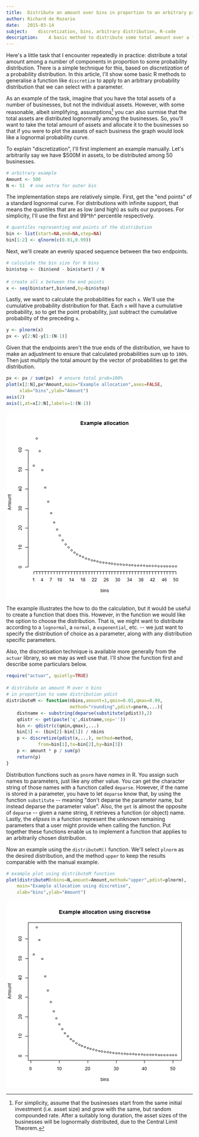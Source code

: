 ```yaml
---
title:	Distribute an amount over bins in proportion to an arbitrary probability distribution
author:	Richard de Rozario
date:	2015-03-14
subject:	discretization, bins, arbitrary distribution, R-code
description:	A basic method to distribute some total amount over a fixed number of bins or slots, in proportion to a probability distribution.  For example, assume that you have the total assets for a number of companies, but not the individual assets.  However, let's say that you can also assume that the assets are lognormally distributed among the companies.  The simple discretisation approach shown in this article will distribute the total assets across the companies in proportion to a lognormal probability distribution.
---
```


Here's a little task that I encounter repeatedly in practice:  distribute a total amount among a number of components in proportion to some probability distribution.  There is a simple technique for this, based on *discretization* of a probability distribution.  In this article, I'll show some basic R methods to generalise a function like `discretize` to apply to an arbitrary probability distribution that we can select with a parameter.

As an example of the task, imagine that you have the total assets of a number of businesses, but not the individual assets.  However, with some reasonable, albeit simplifying, assumptions[^1] you can also surmise that the total assets are distributed lognormally among the businesses.  So, you'll want to take the total amount of assets and allocate it to the businesses so that if you were to plot the assets of each business the graph would look like a lognormal probability curve.

To explain "discretization", I'll first implement an example manually. Let's arbitrarily say we have $500M in assets, to be distributed among 50 businesses.


```r
# arbitrary example
Amount <- 500
N <- 51  # one extra for outer bin
```

The implementation steps are relatively simple.  First, get the "end points" of a standard lognormal curve. For distributions with infinite support, that means the quantiles that are as low (and high) as suits our purposes.  For simplicity, I'll use the first and 99^th^ percentile respectively.


```r
# quantiles representing end points of the distribution
bin <- list(start=NA,end=NA,step=NA)
bin[1:2] <- qlnorm(c(0.01,0.99))
```

Next, we'll create an evenly spaced sequence between the two endpoints.


```r
# calculate the bin size for N bins
bin$step <- (bin$end - bin$start) / N

# create all x between the end points
x <- seq(bin$start,bin$end,by=bin$step)
```

Lastly, we want to calculate the probabilities for each `x`. We'll use the cumulative probability distribution for that. Each `x` will have a cumulative probability, so to get the point probability, just subtract the cumulative probability of the preceding `x`.


```r
y <- plnorm(x)
px <- y[2:N]-y[1:(N-1)]
```

Given that the endpoints aren't the true ends of the distribution, we have to make an adjustment to ensure that calculated probabilities sum up to `100%`.  Then just multiply the total amount by the vector of probabilities to get the distribution.


```r
px <- px / sum(px)  # ensure total prob=100%
plot(x[2:N],px*Amount,main="Example allocation",axes=FALSE,
	 xlab="bins",ylab="Amount")
axis(2)
axis(1,at=x[2:N],labels=1:(N-1))
```

![](figure/AllocateExample-1.png) 

The example illustrates the how to do the calculation, but it would be useful to create a function that does this.  However, in the function we would like the option to choose the distribution. That is, we might want to distribute according to a `lognormal`, a `normal`, a `exponential`, etc.  -- we just want to specify the distribution of choice as a parameter, along with any distribution specific parameters.

Also, the discretisation technique is available more generally from the `actuar` library, so we may as well use that.  I'll show the function first and describe some particulars below.


```r
require("actuar", quietly=TRUE)

# distribute an amount M over n bins
# in proportion to some distribution pdist
distributeM <- function(nbins,amount=1,qmin=0.01,qmax=0.99,
						method="rounding",pdist=pnorm,...){
	distname <- substring(deparse(substitute(pdist)),2)
	qdistr <- get(paste('q',distname,sep=''))
	bin <- qdistr(c(qmin,qmax),...)
	bin[3] <- (bin[2]-bin[1]) / nbins
	p <- discretize(pdist(x,...), method=method,
			from=bin[1],to=bin[2],by=bin[3])
	p <- amount * p / sum(p)
	return(p)
}
```

Distribution functions such as `pnorm` have *names* in R. You assign such names to parameters, just like any other value. You can get the character string of those names with a function called `deparse`. However, if the name is stored in a parameter, you have to let `deparse` know that, by using the function `substitute` -- meaning "don't deparse the parameter name, but instead deparse the parameter value". Also, the `get` is almost the opposite of `deparse` -- given a name string, it retrieves a function (or object) name.  Lastly, the *elipses* in a function represent the unknown remaining parameters that a user might provide when calling the function. Put together these functions enable us to implement a function that applies to an arbitrarily chosen distribution.

Now an example using the `distributeM()` function. We'll select `plnorm` as the desired distribution, and the method `upper` to keep the results comparable with the manual example.

```r
# example plot using distributeM function
plot(distributeM(nbins=N,amount=Amount,method="upper",pdist=plnorm),
	main="Example allocation using discretise", 
	xlab="bins",ylab="Amount")
```

![](figure/examples-1.png) 


[^1]: For simplicity, assume that the businesses start from the same initial investment (i.e. asset size) and grow with the same, but random compounded rate. After a suitably long duration, the asset sizes of the businesses will be lognormally distributed, due to the Central Limit Theorem.
